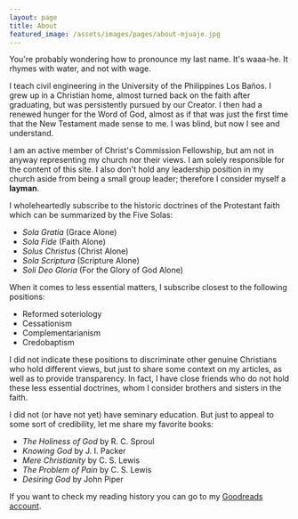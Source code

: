 ```yaml
---
layout: page
title: About
featured_image: /assets/images/pages/about-mjuaje.jpg
---
```


You're probably wondering how to pronounce my last name. It's waaa-he. It rhymes with water, and not with wage.

I teach civil engineering in the University of the Philippines Los Baños. I grew up in a Christian home, almost turned back on the faith after graduating, but was persistently pursued by our Creator. I then had a renewed hunger for the Word of God, almost as if that was just the first time that the New Testament made sense to me. I was blind, but now I see and understand.

I am an active member of Christ's Commission Fellowship, but am not in anyway representing my church nor their views. I am solely responsible for the content of this site. I also don't hold any leadership position in my church aside from being a small group leader; therefore I consider myself a **layman**.

I wholeheartedly subscribe to the historic doctrines of the Protestant faith which can be summarized by the Five Solas:

- *Sola Gratia* (Grace Alone)
- *Sola Fide* (Faith Alone)
- *Solus Christus* (Christ Alone)
- *Sola Scriptura* (Scripture Alone)
- *Soli Deo Gloria* (For the Glory of God Alone)

When it comes to less essential matters, I subscribe closest to the following positions:

- Reformed soteriology
- Cessationism
- Complementarianism
- Credobaptism

I did not indicate these positions to discriminate other genuine Christians who hold different views, but just to share some context on my articles, as well as to provide transparency. In fact, I have close friends who do not hold these less essential doctrines, whom I consider brothers and sisters in the faith.

I did not (or have not yet) have seminary education. But just to appeal to some sort of credibility, let me share my favorite books:

- *The Holiness of God* by R. C. Sproul
- *Knowing God* by J. I. Packer
- *Mere Christianity* by C. S. Lewis
- *The Problem of Pain* by C. S. Lewis
- *Desiring God* by John Piper

If you want to check my reading history you can go to my [Goodreads account](https://www.goodreads.com/user/show/111405284-joel-uaje).

